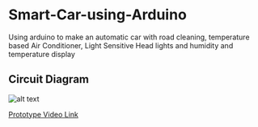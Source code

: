 # Smart-Car-using-Arduino
Using arduino to make an automatic car with road cleaning, temperature based Air Conditioner, Light Sensitive Head lights and humidity and temperature display

## Circuit Diagram

![alt text](relative/path/to/circuit-diagram-2.png)

[Prototype Video Link](https://youtu.be/BLX8ju8Vj1I)
